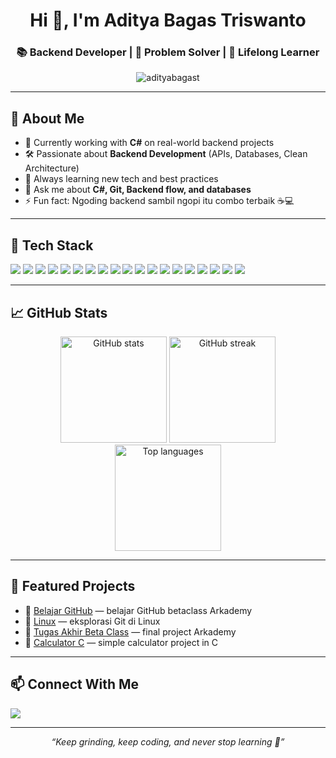 <h1 align="center">Hi 👋, I'm Aditya Bagas Triswanto</h1>
<h3 align="center">📚 Backend Developer | 🎯 Problem Solver | 🚀 Lifelong Learner</h3>

<p align="center">
  <img src="https://komarev.com/ghpvc/?username=adityabagast&label=Profile%20views&color=0e75b6&style=flat" alt="adityabagast" />
</p>

---

## 🧠 About Me

- 💼 Currently working with **C#** on real-world backend projects  
- 🛠️ Passionate about **Backend Development** (APIs, Databases, Clean Architecture)  
- 🌱 Always learning new tech and best practices  
- 💬 Ask me about **C#, Git, Backend flow, and databases**  
- ⚡ Fun fact: Ngoding backend sambil ngopi itu combo terbaik ☕💻  

---

## 🧰 Tech Stack

<p align="left">
  <!-- Backend & Languages -->
  <img src="https://img.shields.io/badge/C%23-239120?style=flat&logo=c-sharp&logoColor=white" />
  <img src="https://img.shields.io/badge/.NET-512BD4?style=flat&logo=dotnet&logoColor=white" />
  <img src="https://img.shields.io/badge/ASP.NET Core-512BD4?style=flat&logo=.net&logoColor=white" />
  <img src="https://img.shields.io/badge/PHP-777BB4?style=flat&logo=php&logoColor=white" />

  <!-- Databases -->
  <img src="https://img.shields.io/badge/SQL Server-CC2927?style=flat&logo=microsoft-sql-server&logoColor=white" />
  <img src="https://img.shields.io/badge/MySQL-4479A1?style=flat&logo=mysql&logoColor=white" />
  <img src="https://img.shields.io/badge/MongoDB-47A248?style=flat&logo=mongodb&logoColor=white" />

  <!-- Frontend & Styling -->
  <img src="https://img.shields.io/badge/HTML-E34F26?style=flat&logo=html5&logoColor=white" />
  <img src="https://img.shields.io/badge/CSS-1572B6?style=flat&logo=css3&logoColor=white" />
  <img src="https://img.shields.io/badge/JavaScript-F7DF1E?style=flat&logo=javascript&logoColor=black" />
  <img src="https://img.shields.io/badge/Tailwind CSS-38B2AC?style=flat&logo=tailwind-css&logoColor=white" />
  <img src="https://img.shields.io/badge/Bootstrap-7952B3?style=flat&logo=bootstrap&logoColor=white" />

  <!-- DevOps / Tools -->
  <img src="https://img.shields.io/badge/Docker-2496ED?style=flat&logo=docker&logoColor=white" />
  <img src="https://img.shields.io/badge/Vercel-000000?style=flat&logo=vercel&logoColor=white" />
  <img src="https://img.shields.io/badge/Laragon-0E83CD?style=flat&logo=laravel&logoColor=white" />
  <img src="https://img.shields.io/badge/Git-F05032?style=flat&logo=git&logoColor=white" />

  <!-- Editor / OS -->
  <img src="https://img.shields.io/badge/VS Code-007ACC?style=flat&logo=visual-studio-code&logoColor=white" />
  <img src="https://img.shields.io/badge/Visual Studio-5C2D91?style=flat&logo=visual-studio&logoColor=white" />
  <img src="https://img.shields.io/badge/Linux-FCC624?style=flat&logo=linux&logoColor=black" />
</p>

---

## 📈 GitHub Stats

<p align="center">
  <img height="170" src="https://github-readme-stats.vercel.app/api?username=adityabagast&show_icons=true&theme=tokyonight" alt="GitHub stats" />
  <img height="170" src="https://github-readme-streak-stats.herokuapp.com/?user=adityabagast&theme=tokyonight" alt="GitHub streak" />
  <img height="170" src="https://github-readme-stats.vercel.app/api/top-langs/?username=adityabagast&layout=compact&theme=tokyonight" alt="Top languages" />
</p>

---

## 📌 Featured Projects

- 🔗 [Belajar GitHub](https://github.com/adityabagast/belajargithub) — belajar GitHub betaclass Arkademy  
- 🔗 [Linux](https://github.com/adityabagast/linux) — eksplorasi Git di Linux  
- 🔗 [Tugas Akhir Beta Class](https://github.com/adityabagast/tugas-akhir-beta-class) — final project Arkademy  
- 🔗 [Calculator C](https://github.com/adityabagast/calculator-C) — simple calculator project in C  

---

## 📫 Connect With Me

<p>
  <a href="https://www.linkedin.com/in/adityabagast" target="_blank">
    <img src="https://img.shields.io/badge/LinkedIn-0077B5?style=flat&logo=linkedin&logoColor=white"/>
  </a>
</p>

---

<p align="center"><i>“Keep grinding, keep coding, and never stop learning 🚀”</i></p>
